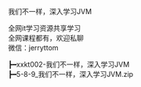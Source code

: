 我们不一样，深入学习JVM

全网it学习资源共享学习<br>全网课程都有，欢迎私聊<br>微信：jerryttom<br>

┣━xxkt002-我们不一样，深入学习JVM<br> ┣━5-8-9_我们不一样，深入学习JVM.zip
